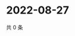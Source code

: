 # 2022-08-27

共 0 条

<!-- BEGIN WEIBO -->
<!-- 最后更新时间 Sat Aug 27 2022 12:01:40 GMT+0800 (China Standard Time) -->

<!-- END WEIBO -->
